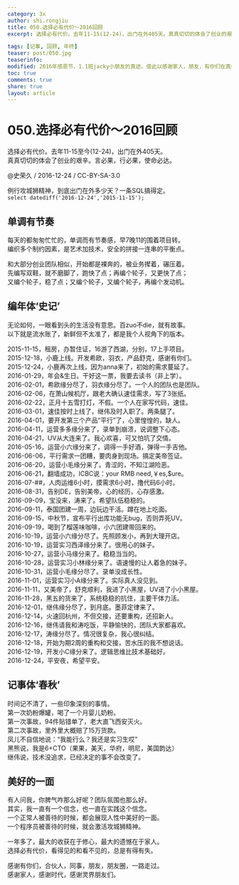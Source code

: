 ```yaml
---
category: 3x
author: shi.rongjiu
title: 050.选择必有代价～2016回顾
excerpt: 选择必有代价。去年11-15(12-24)，出门在外405天。真真切切的体会了创业的艰辛。言必果，行必果，使命必达。

tags: [记事, 回顾, 年终]
teaser: post/050.jpg
teaserinfo: 
modified: 2016年感恩节，1.1班jacky小朋友的真迹。借此以感谢家人，朋友，有你们在真好。
toc: true
comments: true
share: true
layout: article
---
```


# 050.选择必有代价～2016回顾

选择必有代价。去年11-15至今(12-24)，出门在外405天。  
真真切切的体会了创业的艰辛。言必果，行必果，使命必达。

@史荣久 / 2016-12-24 / CC-BY-SA-3.0

例行攻城狮精神，到底出门在外多少天？一条SQL搞得定。  
`select datediff('2016-12-24','2015-11-15');`

## 单调有节奏

每天的都匆匆忙忙的，单调而有节奏感，早7晚11的围着项目转。  
编织多个制约因素，是艺术加技术，安全的拼接一连串的平衡点。

和大部分创业团队相似，开始都是裸奔的，被业务撵着，碾压着。  
先编写双鞋，就不磨脚了，跑快了点；再编个轮子，又更快了点；  
又编个轮子，稳了点；又编个轮子，又编个轮子，再编个发动机。

## 编年体‘史记’

无论如何，一眼看到头的生活没有意思。百zuo不die，就有故事。  
以下就是流水账了，新鲜但不太准了，都是我个人视角下的版本。

2015-11-15，租房，办暂住证，16游了西湖，分别，17上手项目。  
2015-12-18，小鹿上线。开发希欧，羽衣，产品舒克，感谢有你们。  
2015-12-24，小鹿再次上线，因为anna来了，初始的需求蔓延了。  
2016-01-29，年会&生日。干好这一票，我要去读书（非上学）。  
2016-02-01，希欧缘分尽了，羽衣缘分尽了。一个人的团队也是团队。  
2016-02-06，在萧山候机厅，跟老大确认速佳需求，写了3张纸。  
2016-02-22，正月十五雪打灯，不假。一个人在家写代码，速佳。  
2016-03-01，速佳按时上线了，继伟及时入职了。两条腿了。  
2016-04-01，要开发第三个产品“平行”了，心里惶惶的，缺人。  
2016-04-11，运营多多缘分来了，录单到崩溃，说调整下心态。  
2016-04-21，UV从大连来了。我心欢喜，可又怕坑了交情。  
2016-05-16，运营小六缘分来了，调得一手好酒，弹得一手吉他。  
2016-06-06，平行需求一团糟，要肉身到现场。搞定美帝签证。  
2016-06-20，运营小毛缘分来了。青涩的，不知江湖险恶。  
2016-06-21，翻墙成功，ICBC说：your RMB need,￥es,$ure。  
2016-07-##，人肉运维6小时，摸需求6小时，撸代码6小时。  
2016-08-31，告别DE，告别美帝。心的经历，心存感激。  
2016-09-09，宝没来，涛来了。希望队伍稳稳的。  
2016-09-11，泰国团建一周，边玩边干活。蹲在地上吃面。  
2016-09-15，中秋节，宣布平行出库功能无bug，否则弄死UV。  
2016-09-19，喝到了榴莲味咖啡，小六团建带回来的。  
2016-10-19，运营小六缘分尽了。先照顾发小，再到大理开店。  
2016-10-19，运营实习西泽缘分来了。很用心的妹子。  
2016-10-27，运营小马缘分来了。稳稳当当的。  
2016-10-28，运营实习小林缘分来了。语速慢的让人着急的妹子。  
2016-10-31，运营小毛缘分尽了。录单没成长性。  
2016-11-01，运营实习小A缘分来了。实际真人没见到。  
2016-11-11，又美帝了，舒克顺利，我进了小黑屋，UV进了小小黑屋。  
2016-11-28，黑五的货来了，系统稳稳的抗住，主要干体力活。  
2016-12-01，继伟缘分尽了，到月底。墨菲定律来了。  
2016-12-14，火速回杭州，不但交接，还要重构，还招新人。  
2016-12-16，继伟请我和涛吃饭，平静愉快的，团队大家都喜欢。  
2016-12-17，涛缘分尽了。情况很复杂，我心很纠结。  
2016-12-18，开始为期2周的重构和交接，苦水压的我不想说话。  
2016-12-19，开发小C缘分来了。逻辑思维比技术基础好。  
2016-12-24，平安夜，希望平安。  

## 记事体‘春秋’

时间记不清了，一些印象深刻的事情。  
第一次奶粉爆罐，喝了一个月婴儿奶粉。  
第一次事故，94件贴错单了，老大直飞西安灭火。  
第二次事故，里外里大概赔了15万货款。  
凤儿不自信地说：“我能行么？我还是实习生哎”  
黑熊说，我是6+CTO（果果，美天，华府，明尼，美国韵达）  
继伟说，技术没追求，已经决定的事不会改变了。  

## 美好的一面

有人问我，你脾气咋那么好呢？团队氛围也那么好。  
其实，我一直有一个信念，也一直在实践这个信念。  
一个正常人被善待的时候，都会展现人性中美好的一面。  
一个程序员被善待的时候，就会激活攻城狮精神。  

一年多了，最大的收获在于修心，最大的遗憾在于家人。  
选择必有代价，看得见的和看不见的，总是有得有失。

感谢有你们，合伙人，同事，朋友，朋友圈，一路走过。  
感谢家人，感谢时代，感谢灵界朋友们。
